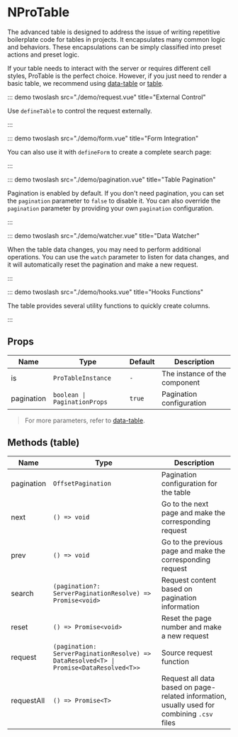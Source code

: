 # NProTable

The advanced table is designed to address the issue of writing repetitive boilerplate code for tables in projects. It encapsulates many common logic and behaviors. These encapsulations can be simply classified into preset actions and preset logic.

If your table needs to interact with the server or requires different cell styles, ProTable is the perfect choice. However, if you just need to render a basic table, we recommend using [data-table](https://www.naiveui.com/en-US/os-theme/components/data-table) or [table](https://www.naiveui.com/en-US/os-theme/components/table).

<demo twoslash title="Basic" src="./demo/basic.vue" />

::: demo twoslash src="./demo/request.vue" title="External Control"

Use `defineTable` to control the request externally.

:::

::: demo twoslash src="./demo/form.vue" title="Form Integration"

You can also use it with `defineForm` to create a complete search page:

:::

::: demo twoslash src="./demo/pagination.vue" title="Table Pagination"

Pagination is enabled by default. If you don't need pagination, you can set the `pagination` parameter to `false` to disable it. You can also override the `pagination` parameter by providing your own `pagination` configuration.

:::

::: demo twoslash src="./demo/watcher.vue" title="Data Watcher"

When the table data changes, you may need to perform additional operations. You can use the `watch` parameter to listen for data changes, and it will automatically reset the pagination and make a new request.

:::

::: demo twoslash src="./demo/hooks.vue" title="Hooks Functions"

The table provides several utility functions to quickly create columns.

:::

## Props

| Name | Type | Default | Description |
| --- | --- | --- | --- |
| is | `ProTableInstance` | `-` | The instance of the component |
| pagination | `boolean \| PaginationProps` | `true` | Pagination configuration |

> For more parameters, refer to [data-table](https://www.naiveui.com/en-US/os-theme/components/data-table).

## Methods (table)

| Name | Type | Description |
| --- | --- | --- |
| pagination | `OffsetPagination` | Pagination configuration for the table |
| next | `() => void` | Go to the next page and make the corresponding request |
| prev | `() => void` | Go to the previous page and make the corresponding request |
| search | `(pagination?: ServerPaginationResolve) => Promise<void>` | Request content based on pagination information |
| reset | `() => Promise<void>` | Reset the page number and make a new request |
| request | `(pagination: ServerPaginationResolve) => DataResolved<T> \| Promise<DataResolved<T>>` | Source request function |
| requestAll | `() => Promise<T>` | Request all data based on page-related information, usually used for combining `.csv` files |
